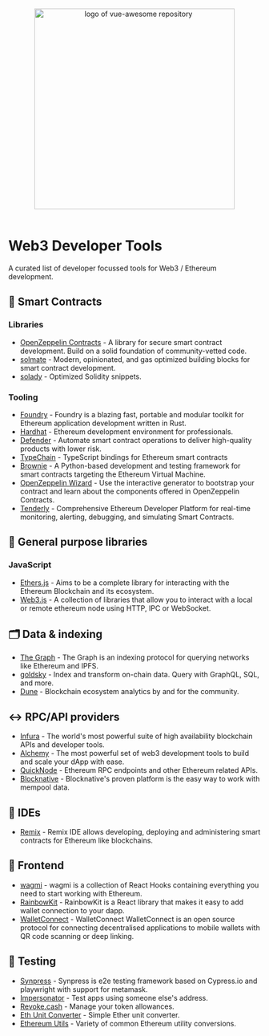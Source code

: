 <p align="center">
  <br>
  <img width="400" src="./assets/logo.png" alt="logo of vue-awesome repository">
  <br>
  <br>
</p>

# Web3 Developer Tools

A curated list of developer focussed tools for Web3 / Ethereum development.

## 📜 Smart Contracts
### Libraries
- [OpenZeppelin Contracts](https://github.com/OpenZeppelin/openzeppelin-contracts) - A library for secure smart contract development. Build on a solid foundation of community-vetted code.
- [solmate](https://github.com/transmissions11/solmate) - Modern, opinionated, and gas optimized building blocks for smart contract development.
- [solady](https://github.com/Vectorized/solady) - Optimized Solidity snippets.

### Tooling
- [Foundry](https://github.com/foundry-rs/foundry) - Foundry is a blazing fast, portable and modular toolkit for Ethereum application development written in Rust.
- [Hardhat](https://hardhat.org/) - Ethereum development environment for professionals.
- [Defender](https://www.openzeppelin.com/defender) - Automate smart contract operations to deliver high-quality products with lower risk.
- [TypeChain](https://github.com/dethcrypto/TypeChain) - TypeScript bindings for Ethereum smart contracts
- [Brownie](https://github.com/eth-brownie/brownie) - A Python-based development and testing framework for smart contracts targeting the Ethereum Virtual Machine.
- [OpenZeppelin Wizard](https://docs.openzeppelin.com/contracts/4.x/wizard) - Use the interactive generator to bootstrap your contract and learn about the components offered in OpenZeppelin Contracts.
- [Tenderly](https://tenderly.co/) - Comprehensive Ethereum Developer Platform for real-time monitoring, alerting, debugging, and simulating Smart Contracts.

## 🔧 General purpose libraries
### JavaScript
- [Ethers.js](https://github.com/ethers-io/ethers.js/) - Aims to be a complete library for interacting with the Ethereum Blockchain and its ecosystem.
- [Web3.js](https://github.com/web3/web3.js) - A collection of libraries that allow you to interact with a local or remote ethereum node using HTTP, IPC or WebSocket.

## 🗂 Data & indexing
- [The Graph](https://thegraph.com/en/) - The Graph is an indexing protocol for querying networks like Ethereum and IPFS.
- [goldsky](https://goldsky.com/) - Index and transform on-chain data. Query with GraphQL, SQL, and more.
- [Dune](https://dune.com/) - Blockchain ecosystem analytics by and for the community.

## ↔️ RPC/API providers
- [Infura](https://infura.io/) - The world's most powerful suite of high availability blockchain APIs and developer tools.
- [Alchemy](https://www.alchemy.com/) - The most powerful set of web3 development tools to build and scale your dApp with ease.
- [QuickNode](https://www.quicknode.com/) - Ethereum RPC endpoints and other Ethereum related APIs.
- [Blocknative](https://www.blocknative.com/) - Blocknative's proven platform is the easy way to work with mempool data.

## 🧰 IDEs
- [Remix](https://remix-project.org/) - Remix IDE allows developing, deploying and administering smart contracts for Ethereum like blockchains.

## 🎨 Frontend
- [wagmi](https://wagmi.sh/) - wagmi is a collection of React Hooks containing everything you need to start working with Ethereum.
- [RainbowKit](https://www.rainbowkit.com/) - RainbowKit is a React library that makes it easy to add wallet connection to your dapp.
- [WalletConnect](https://walletconnect.com/products) - WalletConnect WalletConnect is an open source protocol for connecting decentralised applications to mobile wallets with QR code scanning or deep linking.

## 🧪 Testing
- [Synpress](https://github.com/Synthetixio/synpress) - Synpress is e2e testing framework based on Cypress.io and playwright with support for metamask.
- [Impersonator](https://www.impersonator.xyz/) - Test apps using someone else's address.
- [Revoke.cash](https://revoke.cash/) - Manage your token allowances.
- [Eth Unit Converter](https://eth-converter.com/) - Simple Ether unit converter.
- [Ethereum Utils](https://eth-utils.com/unit) - Variety of common Ethereum utility conversions.
